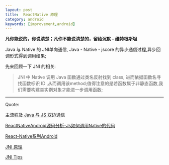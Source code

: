 ```yaml
---
layout: post
title:  ReactNative 原理 
category: android
keywords: [improvement,android]
---
```


**凡你能说的，你说清楚；凡你不能说清楚的，留给沉默 - 维特根斯坦**

Java 与 Native 的 JNI单向通信, Java - Native - jscore 的异步通信过程,异步回调形式得到调用结果;

先来回顾一下 JNI 的相关:

> JNI 中 Native 调用 Java 函数通过类名反射找到 class, 进而依据函数名寻找函数标识 ID ,从而调用该method;值得注意的是若函数属于非静态函数,我们需要构建类实例对象才能进一步调用函数;















---

Quote:

[主流程及 Java 与 JS 双边通信](http://blog.csdn.net/yanbober/article/details/53157456)

[ReactNativeAndroid源码分析-Js如何调用Native的代码](https://zhuanlan.zhihu.com/p/20464825)

[React-Native系列Android](http://blog.csdn.net/MegatronKings/article/details/51138499)

[JNI 原理](http://gityuan.com/2016/05/28/android-jni/)

[JNI Tips](https://developer.android.com/training/articles/perf-jni.html)